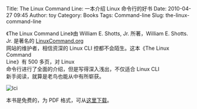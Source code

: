 Title: The Linux Command Line: 一本介绍 Linux 命令行的好书
Date: 2010-04-27 09:45
Author: toy
Category: Books
Tags: Command-line
Slug: the-linux-command-line

《The Linux Command Line》由 William E. Shotts, Jr. 所著，William E.
Shotts.  
Jr. 是著名的 [LinuxCommand.org](http://linuxcommand.org/)  
网站的维护者，相信资深的 Linux CLI 控都不会陌生。这本《The Linux
Command  
Line》有 500 多页，对 Linux  
命令行进行了全面的介绍，但是写得深入浅出，不仅适合 Linux CLI  
新手阅读，就算是老鸟也能从中有所崭获。

![lci](http://i.linuxtoy.org/images/2010/04/lci.png)

本书是免费的，为 PDF
格式，可从[这里下载](http://linuxcommand.org/tlcl.php)。
